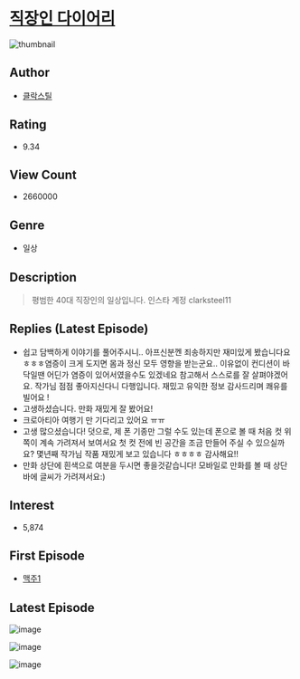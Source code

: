 # [직장인 다이어리](https://comic.naver.com/bestChallenge/list?titleId=633228)
![thumbnail](https://image-comic.pstatic.net/user_contents_data/challenge_comic/2023/03/22/279499/upload_3906135326157201716_480x623.jpeg)

## Author
- [클락스틸](https://comic.naver.com/artistTitle?id=279499)

## Rating
- 9.34

## View Count
- 2660000

## Genre
- 일상

## Description
> 평범한 40대 직장인의 일상입니다. 인스타 계정 clarksteel11

## Replies (Latest Episode)
- 쉽고 담백하게 이야기를 풀어주시니.. 아프신분껜 죄송하지만 재미있게 봤습니다요 ㅎㅎㅎ염증이 크게 도지면 몸과 정신 모두 영향을 받는군요.. 이유없이 컨디션이 바닥일땐 어딘가 염증이 있어서였을수도 있겠네요 참고해서 스스로를 잘 살펴야겠어요. 작가님 점점 좋아지신다니 다행입니다. 재밌고 유익한 정보 감사드리며 쾌유를 빌어요 !
- 고생하셨습니다. 만화 재밌게 잘 봤어요!
- 크로아티아 여행기 만 기다리고 있어요 ㅠㅠ
- 고생 많으셨습니다! 덧으로, 제 폰 기종만 그럴 수도 있는데 폰으로 볼 때 처음 컷 위쪽이 계속 가려져서 보여서요 첫 컷 전에 빈 공간을 조금 만들어 주실 수 있으실까요? 몇년째 작가님 작품 재밌게 보고 있습니다 ㅎㅎㅎㅎ 감사해요!!
- 만화 상단에 흰색으로 여분을 두시면 좋을것같습니다! 모바일로 만화를 볼 때 상단바에 글씨가 가려져서요:)

## Interest
- 5,874

## First Episode
- [맥주1](https://comic.naver.com/bestChallenge/detail?titleId=633228&no=1)

## Latest Episode
![image](https://image-comic.pstatic.net/user_contents_data/challenge_comic/2023/04/18/279499/upload_4135541628396122162.jpeg)

![image](https://image-comic.pstatic.net/user_contents_data/challenge_comic/2023/04/18/279499/upload_3846414042264069684.jpeg)

![image](https://image-comic.pstatic.net/user_contents_data/challenge_comic/2023/04/18/279499/upload_7363775942350878776.jpeg)
